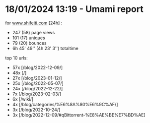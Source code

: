 # 18/01/2024 13:19 - Umami report
for www.shifeiti.com [24h] :

 - 247 (58) page views
 - 101 (17) uniques
 - 79 (20) bounces
 - 6h 45' 49'' (4h 23' 3'') totaltime


top 10 urls:
 - 57x [/blog/2022-12-09/]
 - 48x [/]
 - 27x [/blog/2023-01-12/]
 - 25x [/blog/2022-05-07/]
 - 24x [/blog/2022-12-22/]
 - 7x [/blog/2023-02-03/]
 - 6x [/wiki/]
 - 4x [/blog/categories/%E6%8A%80%E6%9C%AF/]
 - 3x [/blog/2022-10-24/]
 - 3x [/blog/2022-12-09/#qBittorrent-%E8%AE%BE%E7%BD%AE]


